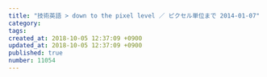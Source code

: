 ```yaml
---
title: "技術英語 > down to the pixel level ／ ピクセル単位まで 2014-01-07"
category: 
tags: 
created_at: 2018-10-05 12:37:09 +0900
updated_at: 2018-10-05 12:37:09 +0900
published: true
number: 11054
---
```



